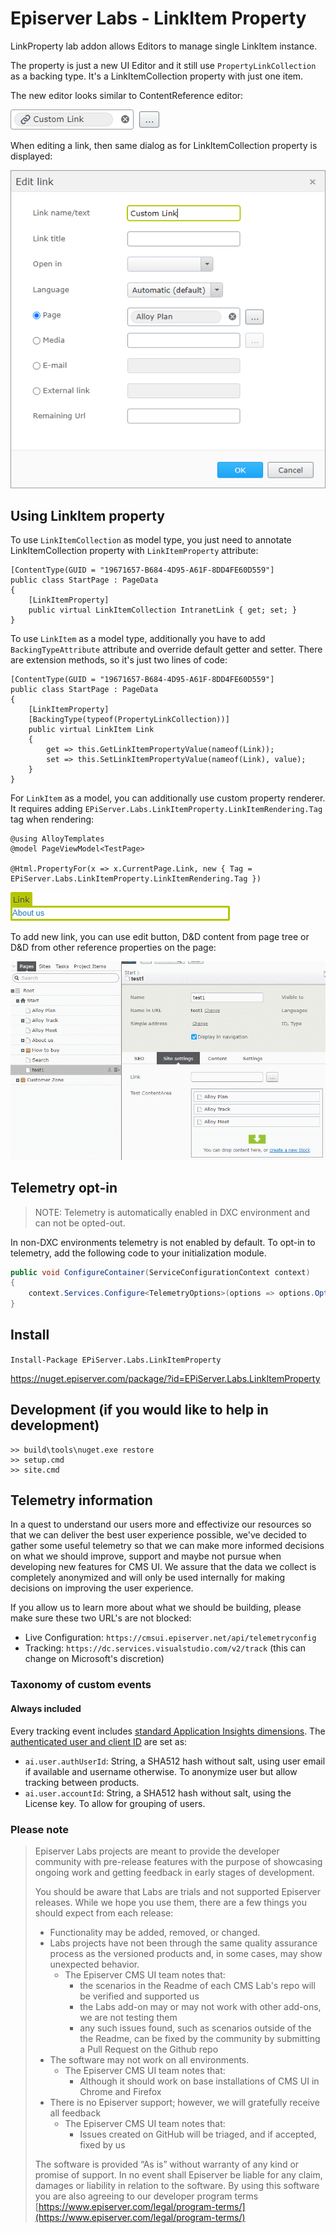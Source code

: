 # Episerver Labs - LinkItem Property

LinkProperty lab addon allows Editors to manage single LinkItem instance.

The property is just a new UI Editor and it still use
`PropertyLinkCollection` as a backing type.
It's a LinkItemCollection property with just one item.

The new editor looks similar to ContentReference editor:

![PropertyLink editor](assets/docsimages/LinkProperty_editor.png)

When editing a link, then same dialog as for LinkItemCollection property is displayed:

![PropertyLink editor](assets/docsimages/LinkProperty_dialog.png)

## Using LinkItem property

To use `LinkItemCollection` as model type, you just need to annotate 
LinkItemCollection property with `LinkItemProperty` attribute:
````
[ContentType(GUID = "19671657-B684-4D95-A61F-8DD4FE60D559"]
public class StartPage : PageData
{
    [LinkItemProperty]
    public virtual LinkItemCollection IntranetLink { get; set; }
}
````

To use `LinkItem` as a model type, additionally you have to add
`BackingTypeAttribute` attribute and override default getter and setter.
There are extension methods, so it's just two lines of code:
````
[ContentType(GUID = "19671657-B684-4D95-A61F-8DD4FE60D559"]
public class StartPage : PageData
{
    [LinkItemProperty]
    [BackingType(typeof(PropertyLinkCollection))]
    public virtual LinkItem Link
    {
        get => this.GetLinkItemPropertyValue(nameof(Link));
        set => this.SetLinkItemPropertyValue(nameof(Link), value);
    }
}
````

For `LinkItem` as a model, you can additionally use custom property renderer.
It requires adding `EPiServer.Labs.LinkItemProperty.LinkItemRendering.Tag`
tag when rendering:
````
@using AlloyTemplates
@model PageViewModel<TestPage>

@Html.PropertyFor(x => x.CurrentPage.Link, new { Tag = EPiServer.Labs.LinkItemProperty.LinkItemRendering.Tag })
````

![PropertyLink editor](assets/docsimages/LinkProperty_rendering.png)


To add new link, you can use edit button, D&D content from page tree
or D&D from other reference properties on the page:

![PropertyLink editor](assets/docsimages/LinkProperty_dnd.gif)


## Telemetry opt-in

> NOTE: Telemetry is automatically enabled in DXC environment and can not be opted-out.

In non-DXC environments telemetry is not enabled by default. To opt-in to telemetry, add the following code to your initialization module.

```csharp
public void ConfigureContainer(ServiceConfigurationContext context)
{
    context.Services.Configure<TelemetryOptions>(options => options.OptedIn = true);
}
```

## Install

```Install-Package EPiServer.Labs.LinkItemProperty```

https://nuget.episerver.com/package/?id=EPiServer.Labs.LinkItemProperty

## Development (if you would like to help in development)

```console
>> build\tools\nuget.exe restore
>> setup.cmd
>> site.cmd
```

## Telemetry information

In a quest to understand our users more and effectivize our resources so that we can deliver the best user experience possible, we've decided to gather some useful telemetry so that we can make more informed decisions on what we should improve, support
and maybe not pursue when developing new features for CMS UI. We assure that the data we collect is completely anonymized and will only be used internally for making decisions on improving the user experience.

If you allow us to learn more about what we should be building, please make sure these two URL's are not blocked:

* Live Configuration: `https://cmsui.episerver.net/api/telemetryconfig`
* Tracking: `https://dc.services.visualstudio.com/v2/track` (this can change on Microsoft's discretion)

### Taxonomy of custom events

#### Always included

Every tracking event includes [standard Application Insights dimensions](https://docs.microsoft.com/en-us/azure/azure-monitor/app/api-custom-events-metrics#trackevent). The [authenticated user and client ID](https://docs.microsoft.com/en-us/azure/azure-monitor/app/api-custom-events-metrics#authenticated-users) are set as:

* `ai.user.authUserId`: String, a SHA512 hash without salt, using user email if available and username otherwise. To anonymize user but allow tracking between products.
* `ai.user.accountId`: String, a SHA512 hash without salt, using the License key. To allow for grouping of users.


### Please note
> Episerver Labs projects are meant to provide the developer community with pre-release features with the purpose of showcasing ongoing work and getting feedback in early stages of development.
>
> You should be aware that Labs are trials and not supported Episerver releases. While we hope you use them, there are a few things you should expect from each release:
> - Functionality may be added, removed, or changed.
> - Labs projects have not been through the same quality assurance process as the versioned products and, in some cases, may show unexpected behavior.
>   - The Episerver CMS UI team notes that:
>     - the scenarios in the Readme of each CMS Lab's repo will be verified and supported us
>     - the Labs add-on may or may not work with other add-ons, we are not testing them
>     - any such issues found, such as scenarios outside of the the Readme, can be fixed by the community by submitting a Pull Request on the Github repo
> - The software may not work on all environments.
>   - The Episerver CMS UI team notes that:
>     - Although it should work on base installations of CMS UI in Chrome and Firefox
> - There is no Episerver support; however, we will gratefully receive all feedback
>   - The Episerver CMS UI team notes that:
>     - Issues created on GitHub will be triaged, and if accepted, fixed by us
>
> The software is provided “As is” without warranty of any kind or promise of support. In no event shall Episerver be liable for any claim, damages or liability in relation to the software. By using this software you are also agreeing to our developer program terms [https://www.episerver.com/legal/program-terms/](https://www.episerver.com/legal/program-terms/)
